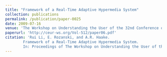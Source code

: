 ```yaml
---
title: "Framework of a Real-Time Adaptive Hypermedia System"
collection: publications
permalink: /publication/paper-0025
date: 2009-07-16
venue: 'The Workshop on Understanding the User of the 32nd Conference of ACM Special Interest Group on Information Retrieval (SIGIR 2009)'
paperurl: 'http://ceur-ws.org/Vol-512/paper06.pdf'
citation: 'Rui Li, E. Rozanski, and A.R. Haake.
        Framework of a Real-Time Adaptive Hypermedia System.
        In: Proceedings of The Workshop on Understanding the User of the 32nd Conference of ACM Special Interest Group on Information Retrieval (SIGIR 2009), 1--5, July 2009.'
---
```

